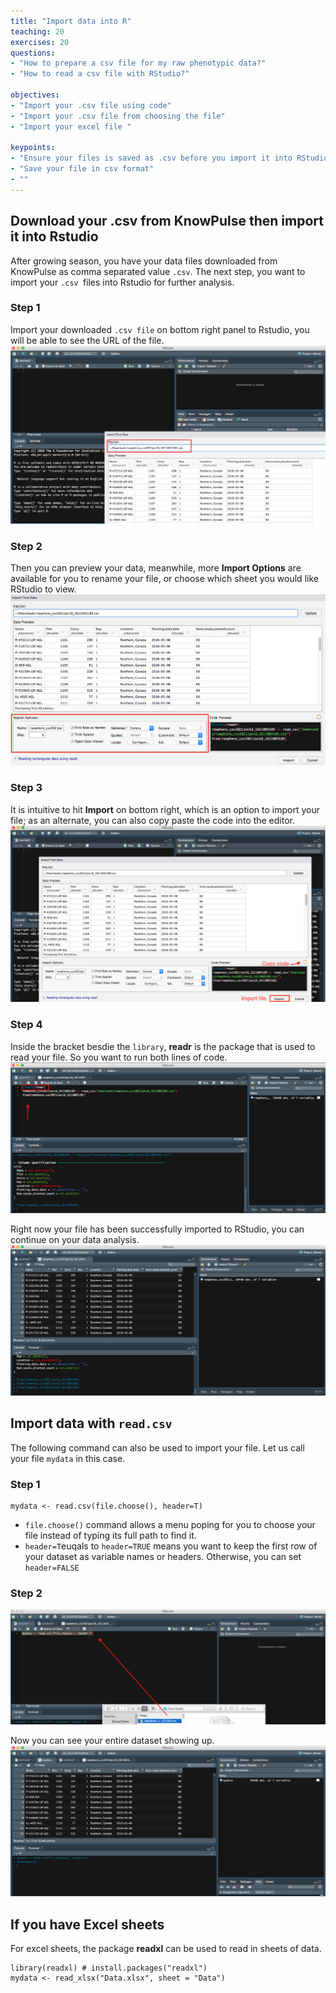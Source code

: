 ```yaml
---
title: "Import data into R"
teaching: 20
exercises: 20
questions:
- "How to prepare a csv file for my raw phenotypic data?"
- "How to read a csv file with RStudio?"

objectives:
- "Import your .csv file using code"
- "Import your .csv file from choosing the file"
- "Import your excel file "

keypoints:
- "Ensure your files is saved as .csv before you import it into RStudio ."
- "Save your file in csv format"
- ""
---
```

## Download your .csv from KnowPulse then import it into Rstudio
After growing season, you have your data files downloaded from KnowPulse as comma separated value `.csv`. The next step, you want to import your `.csv `files into Rstudio for further analysis. 


### Step 1
Import your downloaded `.csv file` on bottom right panel to Rstudio, you will be able to see the URL of the file. 
![Screenshot of main code listing](../fig/Import-data-1.png)

### Step 2
Then you can preview your data, meanwhile, more **Import Options** are available for you to rename your file, or choose which sheet you would like RStudio to view.
![Screenshot of main code listing](../fig/Import-data-2.png)


### Step 3
It is intuitive to hit **Import** on bottom right, which is an option to import your file; as an alternate, you can also copy paste the code into the editor. 
![Screenshot of main code listing](../fig/Import-data-3.png)

### Step 4
Inside the bracket besdie the `library`, **readr** is the package that is used to read your file. So you want to run both lines of code.
![Screenshot of main code listing](../fig/Import-data-4.png)

Right now your file has been successfully imported to RStudio, you can continue on your data analysis. 
![Screenshot of main code listing](../fig/Import-data-5.png)



## Import data with `read.csv`

The following command can also be used to import your file. Let us call your file `mydata` in this case. 

### Step 1
```
mydata <- read.csv(file.choose(), header=T)
```
* `file.choose()` command allows a menu poping for you to choose your file instead of typing its full path to find it.
* `header=T`euqals to `header=TRUE` means you want to keep the first row of your dataset as variable names or headers. Otherwise, you can set `header=FALSE`

### Step 2
![Screenshot of main code listing](../fig/Import-data-6.png)

Now you can see your entire dataset showing up. 
![Screenshot of main code listing](../fig/Import-data-7.png)




## If you have Excel sheets 

For excel sheets, the package **readxl** can be used to read in sheets of data.
```
library(readxl) # install.packages("readxl")
mydata <- read_xlsx("Data.xlsx", sheet = "Data")
```
